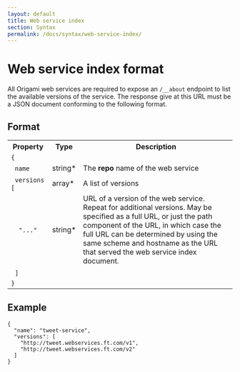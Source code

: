 ```yaml
---
layout: default
title: Web service index
section: Syntax
permalink: /docs/syntax/web-service-index/
---
```


# Web service index format

All Origami web services are required to expose an `/__about` endpoint to list the available versions of the service.  The response give at this URL must be a JSON document conforming to the following format.

## Format

<table class="o-techdocs-table">
<tr>
	<th>Property</th>
	<th>Type</th>
	<th>Description</th>
</tr><tr>
	<td><code>{</code></td>
	<td></td>
	<td></td>
</tr><tr>
	<td>&nbsp;&nbsp;<code>name</code></td>
	<td>string*</td>
	<td>The <b>repo</b> name of the web service</td>
</tr><tr>
	<td>&nbsp;&nbsp;<code>versions [</code></td>
	<td>array*</td>
	<td>A list of versions</td>
</tr><tr>
	<td>&nbsp;&nbsp;&nbsp;&nbsp;<code>"..."</code></td>
	<td>string*</td>
	<td>URL of a version of the web service.  Repeat for additional versions.  May be specified as a full URL, or just the path component of the URL, in which case the full URL can be determined by using the same scheme and hostname as the URL that served the web service index document.</td>
</tr><tr>
	<td>&nbsp;&nbsp;<code>]</code></td>
	<td></td>
	<td></td>
</tr><tr>
	<td><code>}</code></td>
	<td></td>
	<td></td>
</tr>
</table>

## Example


	{
	  "name": "tweet-service",
	  "versions": [
	    "http://tweet.webservices.ft.com/v1",
	    "http://tweet.webservices.ft.com/v2"
	  ]
	}
